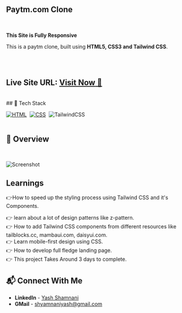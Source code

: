 ##   Paytm.com Clone  


 
<br>


  **This Site is Fully Responsive**

This is a paytm clone, built using **HTML5, CSS3 and Tailwind CSS**.

<br>
<br>



##  **Live Site URL:** <a href="https://paytmclone-yashshamnani.netlify.app/">**Visit Now** 🚀</a>
 

<br>
## 📌 Tech Stack

[![HTML](https://img.shields.io/badge/html5%20-%23E34F26.svg?&style=for-the-badge&logo=html5&logoColor=white)](https://github.com/prakash-naikwadi)&nbsp;
[![CSS](https://img.shields.io/badge/css3%20-%231572B6.svg?&style=for-the-badge&logo=css3&logoColor=white)](https://github.com/prakash-naikwadi)&nbsp;
<img alt="TailwindCSS" src="https://img.shields.io/badge/Tailwind_CSS-38B2AC?style=for-the-badge&logo=tailwind-css&logoColor=white"/>&nbsp;
<br>
<br>

## 📌 Overview

<br>


![Screenshot](./Screenshots/laptop-Paytm-Secure-Fast-UPI-Payments-Recharge-Mobile-Pay-Bills.png)


## Learnings


👉How to speed up the styling process using      Tailwind CSS and it's Components.

👉 learn about a lot of design patterns like z-pattern.  
👉  How to add Tailwind CSS components from different resources like tailblocks.cc, mambaui.com, daisyui.com.  
👉 Learn mobile-first design using CSS.  
👉 How to develop full fledge landing page.  
👉 This project Takes Around 3 days to complete.

## 📬 Connect With Me

- **LinkedIn** - [Yash Shamnani](https://www.linkedin.com/in/yash-shamnani-a76a34203/)
- **GMail** - [shyamnaniyash@gmail.com](https://mail.google.com/mail/u/0/?tab=rm&ogbl#inbox)